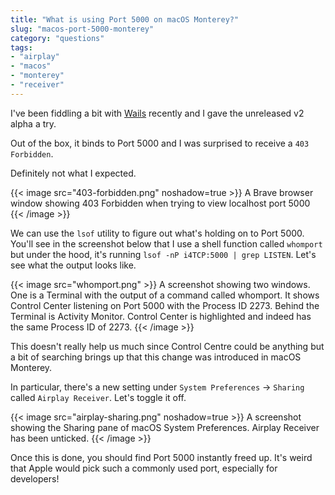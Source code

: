 ```yaml
---
title: "What is using Port 5000 on macOS Monterey?"
slug: "macos-port-5000-monterey"
category: "questions"
tags:
- "airplay"
- "macos"
- "monterey"
- "receiver"
---
```


I've been fiddling a bit with [Wails](https://github.com/wailsapp/wails) recently and I gave the unreleased v2 alpha a try.

Out of the box, it binds to Port 5000 and I was surprised to receive a `403 Forbidden`.

Definitely not what I expected.

{{< image src="403-forbidden.png" noshadow=true >}}
  A Brave browser window showing 403 Forbidden when trying to view localhost port 5000
{{< /image >}}

We can use the `lsof` utility to figure out what's holding on to Port 5000. You'll see in the screenshot below that I use a shell function called `whomport` but under the hood, it's running `lsof -nP i4TCP:5000 | grep LISTEN`. Let's see what the output looks like.

{{< image src="whomport.png" >}}
  A screenshot showing two windows. One is a Terminal with the output of a command called whomport. It shows Control Center listening on Port 5000 with the Process ID 2273. Behind the Terminal is Activity Monitor. Control Center is highlighted and indeed has the same Process ID of 2273.
{{< /image >}}

This doesn't really help us much since Control Centre could be anything but a bit of searching brings up that this change was introduced in macOS Monterey.

In particular, there's a new setting under `System Preferences` -> `Sharing` called `Airplay Receiver`.
Let's toggle it off.

{{< image src="airplay-sharing.png" noshadow=true >}}
  A screenshot showing the Sharing pane of macOS System Preferences. Airplay Receiver has been unticked.
{{< /image >}}

Once this is done, you should find Port 5000 instantly freed up. It's weird that Apple would pick such a commonly used port, especially for developers!